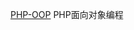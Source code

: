 [PHP-OOP](https://www.baidu.com/s?ie=utf-8&f=8&rsv_bp=1&ch=8&tn=98012088_2_dg&wd=PHP%20OOP&oq=readme&rsv_pq=b865ea1100014c99&rsv_t=f2c3MXEljHSp%2F26NHjj9JFafOXAZ2Z599%2BzTbbzW1%2FDhIt%2BsSf%2By%2FIkV1fJhYs3twoR%2BCQ&rqlang=cn&rsv_enter=1&rsv_sug3=7&rsv_sug1=7&rsv_sug7=100&rsv_sug2=0&inputT=6433&rsv_sug4=6433)
PHP面向对象编程
